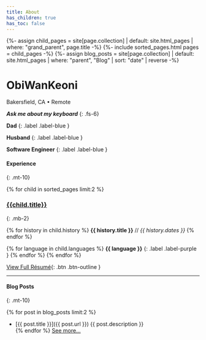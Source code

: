 ```yaml
---
title: About
has_children: true
has_toc: false
---
```

{%- assign child_pages = site[page.collection]
 | default: site.html_pages
 | where: "grand_parent", page.title -%}
{%- include sorted_pages.html pages = child_pages -%}
{%- assign blog_posts = site[page.collection]
 | default: site.html_pages
 | where: "parent", "Blog"
 | sort: "date" | reverse -%}

# <a style="text-decoration: none;" href="https://github.com/ObiWanKeoni"><i class="lni lni-github fs-6 d-inline-block"></i>ObiWanKeoni</a>
Bakersfield, CA • Remote

***Ask me about my keyboard***
{: .fs-6}

**Dad**
{: .label .label-blue }

**Husband**
{: .label .label-blue }

**Software Engineer**
{: .label .label-blue }

#### Experience
{: .mt-10}

{% for child in sorted_pages limit:2 %}
### [{{child.title}}]({{child.url}})
{: .mb-2}

{% for history in child.history %}
**{{ history.title }}** // _{{ history.dates }}_
{% endfor %}

{% for language in child.languages %}
**{{ language }}**
{: .label .label-purple }
{% endfor %}
{% endfor %}

[View Full Résumé](resume/index){: .btn .btn-outline }

- - - 

#### Blog Posts
{: .mt-10}

{% for post in blog_posts limit:2 %}
 - [{{ post.title }}]({{ post.url }})
    {{ post.description }}  
{% endfor %}
[See more…](blog/index)
